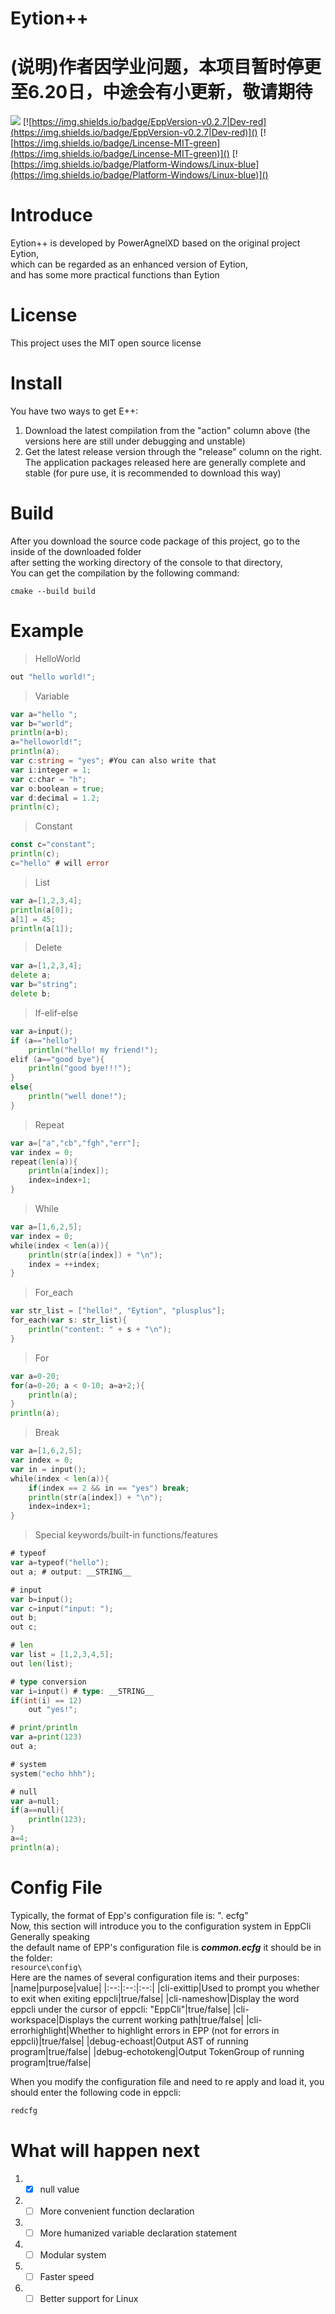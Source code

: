 # Eytion++
# (说明)作者因学业问题，本项目暂时停更至6.20日，中途会有小更新，敬请期待
![](eppp.png)
[![https://img.shields.io/badge/EppVersion-v0.2.7|Dev-red](https://img.shields.io/badge/EppVersion-v0.2.7|Dev-red)]()
[![https://img.shields.io/badge/Lincense-MIT-green](https://img.shields.io/badge/Lincense-MIT-green)]()
[![https://img.shields.io/badge/Platform-Windows/Linux-blue](https://img.shields.io/badge/Platform-Windows/Linux-blue)]()
# Introduce
Eytion++ is developed by PowerAgnelXD based on the original project Eytion, \
which can be regarded as an enhanced version of Eytion, \
and has some more practical functions than Eytion

# License
This project uses the MIT open source license

# Install
You have two ways to get E++:
1. Download the latest compilation from the "action" column above (the versions here are still under debugging and unstable)
2. Get the latest release version through the "release" column on the right. The application packages released here are generally complete and stable (for pure use, it is recommended to download this way)

# Build
After you download the source code package of this project, go to the inside of the downloaded folder\
after setting the working directory of the console to that directory, \
You can get the compilation by the following command:
```
cmake --build build
```

# Example
> HelloWorld
```go
out "hello world!";
```
> Variable
```go
var a="hello ";
var b="world";
println(a+b);
a="helloworld!";
println(a);
var c:string = "yes"; #You can also write that
var i:integer = 1;
var c:char = "h";
var o:boolean = true;
var d:decimal = 1.2;
println(c);
```
> Constant
```go
const c="constant";
println(c);
c="hello" # will error
```
> List
```go
var a=[1,2,3,4];
println(a[0]);
a[1] = 45;
println(a[1]);
```
> Delete
```go
var a=[1,2,3,4];
delete a;
var b="string";
delete b;
```
> If-elif-else
```go
var a=input();
if (a=="hello")
    println("hello! my friend!");
elif (a=="good bye"){
    println("good bye!!!");
}
else{
    println("well done!");
}
```
> Repeat
```go
var a=["a","cb","fgh","err"];
var index = 0;
repeat(len(a)){
    println(a[index]);
    index=index+1;
}
```
> While
```go
var a=[1,6,2,5];
var index = 0;
while(index < len(a)){
    println(str(a[index]) + "\n");
    index = ++index;
}
```
> For_each
```go
var str_list = ["hello!", "Eytion", "plusplus"];
for_each(var s: str_list){
    println("content: " + s + "\n");
}
```
> For
```go
var a=0-20;
for(a=0-20; a < 0-10; a=a+2;){
    println(a);
}
println(a);
```
> Break
```go
var a=[1,6,2,5];
var index = 0;
var in = input();
while(index < len(a)){
    if(index == 2 && in == "yes") break;
    println(str(a[index]) + "\n");
    index=index+1;
}
```
> Special keywords/built-in functions/features
```go
# typeof
var a=typeof("hello");
out a; # output: __STRING__

# input
var b=input();
var c=input("input: ");
out b;
out c;

# len
var list = [1,2,3,4,5];
out len(list);

# type conversion
var i=input() # type: __STRING__
if(int(i) == 12)
    out "yes!";

# print/println
var a=print(123)
out a;

# system
system("echo hhh");

# null
var a=null;
if(a==null){
    println(123);
}
a=4;
println(a);
```

# Config File
Typically, the format of Epp's configuration file is: ". ecfg"\
Now, this section will introduce you to the configuration system in EppCli Generally speaking\
the default name of EPP's configuration file is ***common.ecfg*** it should be in the folder: \
`resource\config\` \
Here are the names of several configuration items and their purposes:
|name|purpose|value|
|:--:|:--:|:--:|
|cli-exittip|Used to prompt you whether to exit when exiting eppcli|true/false|
|cli-nameshow|Display the word eppcli under the cursor of eppcli: "EppCli"|true/false|
|cli-workspace|Displays the current working path|true/false|
|cli-errorhighlight|Whether to highlight errors in EPP (not for errors in eppcli)|true/false|
|debug-echoast|Output AST of running program|true/false|
|debug-echotokeng|Output TokenGroup of running program|true/false|

When you modify the configuration file and need to re apply and load it, you should enter the following code in eppcli:
```bash
redcfg
```

# What will happen next
1. - [x] null value
2. - [ ] More convenient function declaration
3. - [ ] More humanized variable declaration statement
4. - [ ] Modular system
5. - [ ] Faster speed
6. - [ ] Better support for Linux